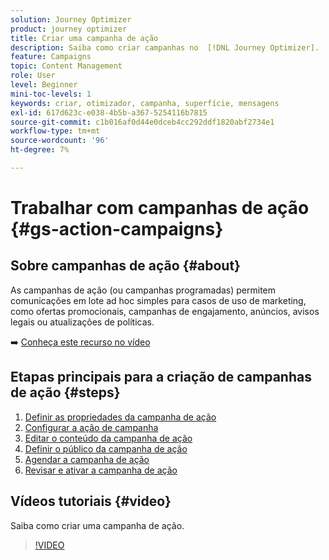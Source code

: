 ```yaml
---
solution: Journey Optimizer
product: journey optimizer
title: Criar uma campanha de ação
description: Saiba como criar campanhas no  [!DNL Journey Optimizer].
feature: Campaigns
topic: Content Management
role: User
level: Beginner
mini-toc-levels: 1
keywords: criar, otimizador, campanha, superfície, mensagens
exl-id: 617d623c-e038-4b5b-a367-5254116b7815
source-git-commit: c1b016af0d44e0dceb4cc292ddf1820abf2734e1
workflow-type: tm+mt
source-wordcount: '96'
ht-degree: 7%

---
```



# Trabalhar com campanhas de ação {#gs-action-campaigns}

## Sobre campanhas de ação {#about}

As campanhas de ação (ou campanhas programadas) permitem comunicações em lote ad hoc simples para casos de uso de marketing, como ofertas promocionais, campanhas de engajamento, anúncios, avisos legais ou atualizações de políticas.

➡️ [Conheça este recurso no vídeo](#video)

## Etapas principais para a criação de campanhas de ação {#steps}

1. [Definir as propriedades da campanha de ação](campaign-properties.md)
1. [Configurar a ação de campanha](campaign-action.md)
1. [Editar o conteúdo da campanha de ação](campaign-content.md)
1. [Definir o público da campanha de ação](campaign-audience.md)
1. [Agendar a campanha de ação](campaign-schedule.md)
1. [Revisar e ativar a campanha de ação](review-activate-campaign.md)

## Vídeos tutoriais {#video}

Saiba como criar uma campanha de ação.

>[!VIDEO](https://video.tv.adobe.com/v/346680?quality=12)
